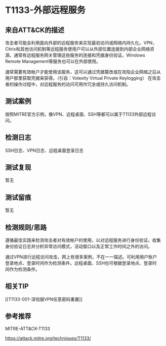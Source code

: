 # T1133-外部远程服务

## 来自ATT&CK的描述

攻击者可能会利用面向外部的远程服务来实现最初访问或网络内持久化。VPN，Citrix和其他访问机制等远程服务使用户可以从外部位置连接到内部企业网络资源。通常有远程服务网关管理这些服务的连接和凭据身份验证。Windows Remote Management等服务也可以在外部使用。

通常需要有效帐户才能使用该服务，这可以通过凭据篡改或在攻陷企业网络之后从用户那里获取凭据来获得。（引自：Volexity Virtual Private Keylogging） 在攻击者的操作过程中，对远程服务的访问可用作冗余或持久访问机制。

## 测试案例

按照MITRE官方示例，像VPN、远程桌面、SSH等都可以属于T1133外部远程访问。

## 检测日志

SSH日志、VPN日志、远程桌面登录日志

## 测试复现

暂无

## 测试留痕

暂无

## 检测规则/思路

遵循最佳实践来检测攻击者对有效帐户的使用，以对远程服务进行身份验证。收集身份验证日志并分析异常访问模式，活动窗口以及正常工作时间之外的访问。

通过VPN进行远程访问攻击，网上有很多案例，不在一一描述。可利用用户账户登录地点、登录时间作为检测条件。远程桌面、SSH也可根据登录地点、登录时间作为检测条件。

## 相关TIP

[[T1133-001-深信服VPN任意密码重置]]

## 参考推荐

MITRE-ATT&CK-T1133

<https://attack.mitre.org/techniques/T1133/>
